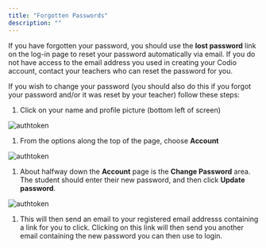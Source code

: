 ```yaml
---
title: "Forgotten Passwords"
description: ""
---
```


If you have forgotten your password, you should use the **lost password** link on the log-in page to reset your password automatically via email. If you do not have access to the email address you used in creating your Codio account, contact your teachers who can reset the password for you.

If you wish to change your password (you should also do this if you forgot your password and/or it was reset by your teacher) follow these steps:

1. Click on your name and profile picture (bottom left of screen)
<img alt="authtoken" src="/img/docs/what_students_do/forgotpassword/profilepic.png" class="simple"/>

1. From the options along the top of the page, choose **Account**
<img alt="authtoken" src="/img/docs/what_students_do/forgotpassword/account.png" class="simple"/>

1. About halfway down the **Account** page is the **Change Password** area. The student should enter their new password, and then click **Update password**.
<img alt="authtoken" src="/img/docs/what_students_do/forgotpassword/change.png" class="simple"/>

1. This will then send an email to your registered email addresss containing a link for you to click. Clicking on this link will then send you another email containing the new password you can then use to login. 
